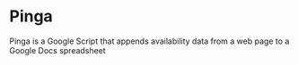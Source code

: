 # Pinga
Pinga is a Google Script that appends availability data from a web page to a Google Docs spreadsheet
